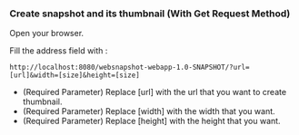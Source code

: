 ### Create snapshot and its thumbnail (With Get Request Method)
Open your browser.

Fill the address field with :

<code>http://localhost:8080/websnapshot-webapp-1.0-SNAPSHOT/?url=[url]&width=[size]&height=[size]</code>

* (Required Parameter) Replace [url] with the url that you want to create thumbnail.
* (Required Parameter) Replace [width] with the width that you want.
* (Required Parameter) Replace [height] with the height that you want.
